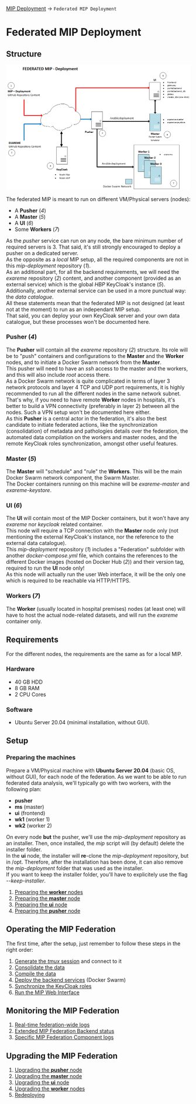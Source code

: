 <a href="../../README.md#FederatedDeployment">MIP Deployment</a> -> `Federated MIP Deployment`

# Federated MIP Deployment
## Structure
![MIP Federated Deployment Scheme](MIP_Federated_Deployment_II.png)

The federated MIP is meant to run on different VM/Physical servers (nodes):

* A **Pusher** (*4*)
* A **Master** (*5*)
* A **UI** (*6*)
* Some **Workers** (*7*)

As the *pusher* service can run on any node, the bare minimum number of required servers is 3. That said, it's still strongly encouraged to deploy a pusher on a dedicated server.  
As the opposite as a *local* MIP setup, all the required components are not in this *mip-deployment* repository (*1*).  
As an additional part, for all the backend requirements, we will need the *exareme* repository (*2*) content, and another component (provided as an external service) which is the global *HBP* KeyCloak's instance (*5*).  
Additionally, another external service can be used in a more punctual way: the *data catalogue*.  
All these statements mean that the federated MIP is not designed (at least not at the moment) to run as an independant MIP setup.  
That said, you can deploy your own KeyCloak server and your own data catalogue, but these processes won't be documented here.

### Pusher (*4*)
The **Pusher** will contain all the *exareme* repository (*2*) structure. Its role will be to "push" containers and configurations to the **Master** and the **Worker** nodes, and to initiate a Docker Swarm network from the **Master**.  
This pusher will need to have an *ssh* access to the master and the workers, and this will also include *root* access there.  
As a Docker Swarm network is quite complicated in terms of layer 3 network protocols and layer 4 TCP and UDP port requirements, it is highly recommended to run all the different nodes in the same network subnet. That's why, if you need to have remote **Worker** nodes in hospitals, it's better to build a VPN connectivity (preferably in layer 2) between all the nodes. Such a VPN setup won't be documented here either.  
As this **Pusher** is a central actor in the federation, it's also the best candidate to initiate federated actions, like the synchronization (consolidation) of metadata and pathologies details over the federation, the automated data compilation on the workers and master nodes, and the remote KeyCloak roles synchronization, amongst other useful features.

### Master (*5*)
The **Master** will "schedule" and "rule" the **Workers**. This will be the main Docker Swarm network component, the Swarm Master.  
The Docker containers running on this machine will be *exareme-master* and *exareme-keystore*.

### UI (*6*)
The **UI** will contain most of the MIP Docker containers, but it won't have any *exareme* nor *keycloak* related container.  
This node will require a TCP connection with the **Master** node only (not mentioning the external KeyCloak's instance, nor the reference to the external data catalogue).  
This *mip-deployment* repository (*1*) includes a "Federation" subfolder with another *docker-compose.yml* file, which contains the references to the different Docker images (hosted on Docker Hub (*2*)) and their version tag, required to run the **UI** node only!  
As this node will actually run the user Web interface, it will be the only one which is required to be reachable via HTTP/HTTPS.

### Workers (*7*)
The **Worker** (usually located in hospital premises) nodes (at least one) will have to host the actual node-related datasets, and will run the *exareme* container only.

## Requirements
For the different nodes, the requirements are the same as for a local MIP.

### Hardware
* 40 GB HDD
* 8 GB RAM
* 2 CPU Cores

### Software
* Ubuntu Server 20.04 (minimal installation, without GUI).  

## Setup
### Preparing the machines
Prepare a VM/Physical machine with **Ubuntu Server 20.04** (basic OS, without GUI), for each node of the federation. As we want to be able to run federated data analysis, we'll typically go with two workers, with the following plan:

* **pusher**
* **ms** (master)
* **ui** (frontend)
* **wk1** (worker 1)
* **wk2** (worker 2)

On every node **but** the pusher, we'll use the *mip-deployment* repository as an installer. Then, once installed, the *mip* script will (by default) delete the installer folder.  
In the **ui** node, the installer will **re**-clone the *mip-deployment* repository, but in /opt. Therefore, after the installation has been done, it can also remove the *mip-deployment* folder that was used as the installer.  
If you want to keep the installer folder, you'll have to explicitely use the flag *--keep-installer*.

1. <a id="PreparingWorkers" href="PreparingWorkers.md">Preparing the **worker** nodes</a>
1. <a id="PreparingMaster" href="PreparingMaster.md">Preparing the **master** node</a>
1. <a id="PreparingUI" href="PreparingUI.md">Preparing the **ui** node</a>
1. <a id="PreparingPusher" href="PreparingPusher.md">Preparing the **pusher** node</a>

## Operating the MIP Federation
The first time, after the setup, just remember to follow these steps in the right order:

1. <a id="OperatingMIPFederation" href="OperatingMIPFederation.md#GeneratingTmuxSession">Generate the *tmux* session</a> and connect to it
1. <a href="OperatingMIPFederation.md#ConsolidatingData">Consolidate the data</a>
1. <a href="OperatingMIPFederation.md#CompilingData">Compile the data</a>
1. <a href="OperatingMIPFederation.md#DeployingServices">Deploy the backend services</a> (Docker Swarm)
1. <a href="OperatingMIPFederation.md#SynchronizingKeycloakRoles">Synchronize the KeyCloak roles</a>
1. <a href="OperatingMIPFederation.md#RunningWebInterface">Run the MIP Web Interface</a>

## Monitoring the MIP Federation
1. <a id="MonitoringMIPFederation" href="MonitoringMIPFederation.md#RealTimeLogs">Real-time federation-wide logs</a>
1. <a href="MonitoringMIPFederation.md#ExtendedMIPFederationBackendStatus">Extended MIP Federation Backend status</a>
1. <a href="MonitoringMIPFederation.md#SpecificMIPFederationComponentLogs">Specific MIP Federation Component logs</a>

## Upgrading the MIP Federation
1. <a id="UpgradingMIPFederation" href="UpgradingMIPFederation.md#UpgradingPusher">Upgrading the **pusher** node</a>
1. <a href="UpgradingMIPFederation.md#UpgradingMaster">Upgrading the **master** node</a>
1. <a href="UpgradingMIPFederation.md#UpgradingUI">Upgrading the **ui** node</a>
1. <a href="UpgradingMIPFederation.md#UpgradingWorkers">Upgrading the **worker** nodes</a>
1. <a href="UpgradingMIPFederation.md#Redeploying">Redeploying</a>

